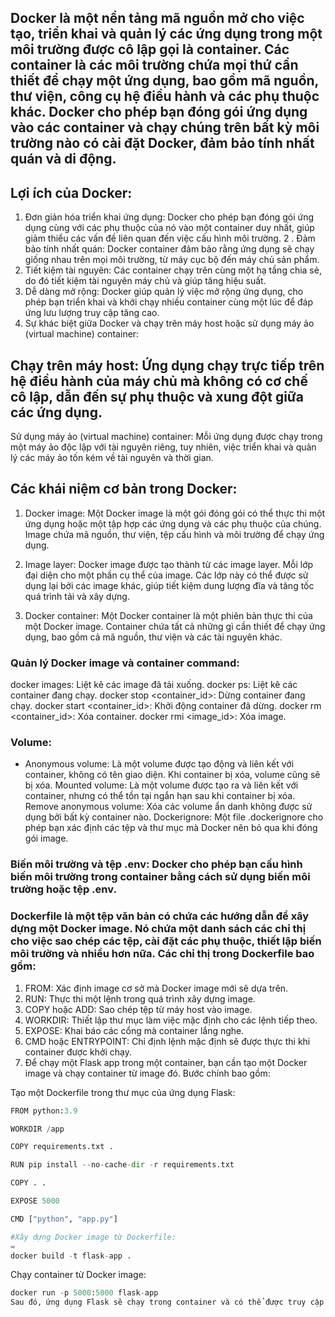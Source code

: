 ## Docker là một nền tảng mã nguồn mở cho việc tạo, triển khai và quản lý các ứng dụng trong một môi trường được cô lập gọi là container. Các container là các môi trường chứa mọi thứ cần thiết để chạy một ứng dụng, bao gồm mã nguồn, thư viện, công cụ hệ điều hành và các phụ thuộc khác. Docker cho phép bạn đóng gói ứng dụng vào các container và chạy chúng trên bất kỳ môi trường nào có cài đặt Docker, đảm bảo tính nhất quán và di động.

## Lợi ích của Docker:

1. Đơn giản hóa triển khai ứng dụng: Docker cho phép bạn đóng gói ứng dụng cùng với các phụ thuộc của nó vào một container duy nhất, giúp giảm thiểu các vấn đề liên quan đến việc cấu hình môi trường.
2 . Đảm bảo tính nhất quán: Docker container đảm bảo rằng ứng dụng sẽ chạy giống nhau trên mọi môi trường, từ máy cục bộ đến máy chủ sản phẩm.
3. Tiết kiệm tài nguyên: Các container chạy trên cùng một hạ tầng chia sẻ, do đó tiết kiệm tài nguyên máy chủ và giúp tăng hiệu suất.
4. Dễ dàng mở rộng: Docker giúp quản lý việc mở rộng ứng dụng, cho phép bạn triển khai và khởi chạy nhiều container cùng một lúc để đáp ứng lưu lượng truy cập tăng cao.
5. Sự khác biệt giữa Docker và chạy trên máy host hoặc sử dụng máy ảo (virtual machine) container:

## Chạy trên máy host: Ứng dụng chạy trực tiếp trên hệ điều hành của máy chủ mà không có cơ chế cô lập, dẫn đến sự phụ thuộc và xung đột giữa các ứng dụng.

Sử dụng máy ảo (virtual machine) container: Mỗi ứng dụng được chạy trong một máy ảo độc lập với tài nguyên riêng, tuy nhiên, việc triển khai và quản lý các máy ảo tốn kém về tài nguyên và thời gian.
## Các khái niệm cơ bản trong Docker:

1. Docker image: Một Docker image là một gói đóng gói có thể thực thi một ứng dụng hoặc một tập hợp các ứng dụng và các phụ thuộc của chúng. Image chứa mã nguồn, thư viện, tệp cấu hình và môi trường để chạy ứng dụng.

2. Image layer: Docker image được tạo thành từ các image layer. Mỗi lớp đại diện cho một phần cụ thể của image. Các lớp này có thể được sử dụng lại bởi các image khác, giúp tiết kiệm dung lượng đĩa và tăng tốc quá trình tải và xây dựng.

3. Docker container: Một Docker container là một phiên bản thực thi của một Docker image. Container chứa tất cả những gì cần thiết để chạy ứng dụng, bao gồm cả mã nguồn, thư viện và các tài nguyên khác.

### Quản lý Docker image và container command:

docker images: Liệt kê các image đã tải xuống.
docker ps: Liệt kê các container đang chạy.
docker stop <container_id>: Dừng container đang chạy.
docker start <container_id>: Khởi động container đã dừng.
docker rm <container_id>: Xóa container.
docker rmi <image_id>: Xóa image.

### Volume:

- Anonymous volume: Là một volume được tạo động và liên kết với container, không có tên giao diện. Khi container bị xóa, volume cũng sẽ bị xóa.
Mounted volume: Là một volume được tạo ra và liên kết với container, nhưng có thể tồn tại ngắn hạn sau khi container bị xóa.
Remove anonymous volume: Xóa các volume ẩn danh không được sử dụng bởi bất kỳ container nào.
Dockerignore: Một file .dockerignore cho phép bạn xác định các tệp và thư mục mà Docker nên bỏ qua khi đóng gói image.

### Biến môi trường và tệp .env: Docker cho phép bạn cấu hình biến môi trường trong container bằng cách sử dụng biến môi trường hoặc tệp .env.

### Dockerfile là một tệp văn bản có chứa các hướng dẫn để xây dựng một Docker image. Nó chứa một danh sách các chỉ thị cho việc sao chép các tệp, cài đặt các phụ thuộc, thiết lập biến môi trường và nhiều hơn nữa. Các chỉ thị trong Dockerfile bao gồm:

1. FROM: Xác định image cơ sở mà Docker image mới sẽ dựa trên.
2. RUN: Thực thi một lệnh trong quá trình xây dựng image.
3. COPY hoặc ADD: Sao chép tệp từ máy host vào image.
4. WORKDIR: Thiết lập thư mục làm việc mặc định cho các lệnh tiếp theo.
5. EXPOSE: Khai báo các cổng mà container lắng nghe.
6. CMD hoặc ENTRYPOINT: Chỉ định lệnh mặc định sẽ được thực thi khi container được khởi chạy.
7. Để chạy một Flask app trong một container, bạn cần tạo một Docker image và chạy container từ image đó. Bước chính bao gồm:


Tạo một Dockerfile trong thư mục của ứng dụng Flask:

```python
FROM python:3.9

WORKDIR /app

COPY requirements.txt .

RUN pip install --no-cache-dir -r requirements.txt

COPY . .

EXPOSE 5000

CMD ["python", "app.py"]
```

```python
#Xây dựng Docker image từ Dockerfile:
=
docker build -t flask-app .
```

Chạy container từ Docker image:

```python
docker run -p 5000:5000 flask-app
Sau đó, ứng dụng Flask sẽ chạy trong container và có thể được truy cập qua cổng 5000 trên máy host.
```
